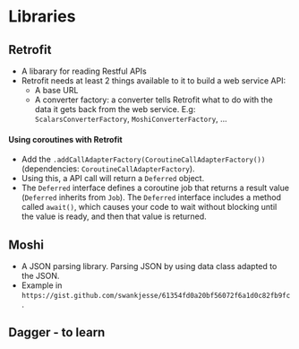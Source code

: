 # Libraries

## Retrofit
- A libarary for reading Restful APIs
- Retrofit needs at least 2 things available to it to build a web service API:
  + A base URL
  + A converter factory: a converter tells Retrofit what to do with the data it gets back from the web service. E.g: `ScalarsConverterFactory`, `MoshiConverterFactory`, ...
#### Using coroutines with Retrofit
- Add the `.addCallAdapterFactory(CoroutineCallAdapterFactory())` (dependencies: `CoroutineCallAdapterFactory`).
- Using this, a API call will return a `Deferred` object. 
- The `Deferred` interface defines a coroutine job that returns a result value (`Deferred` inherits from `Job`). The `Deferred` interface includes a method called `await()`, which causes your code to wait without blocking until the value is ready, and then that value is returned.

## Moshi
- A JSON parsing library. Parsing JSON by using data class adapted to the JSON.
- Example in `https://gist.github.com/swankjesse/61354fd0a20bf56072f6a1d0c82fb9fc`.

## Dagger - to learn
